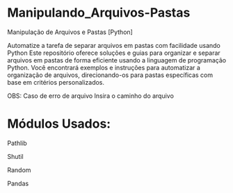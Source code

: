 # Manipulando_Arquivos-Pastas
 Manipulação de Arquivos e Pastas [Python]
 
Automatize a tarefa de separar arquivos em pastas com facilidade usando Python
Este repositório oferece soluções e guias para organizar e separar arquivos em pastas de forma eficiente usando a linguagem de programação Python.
Você encontrará exemplos e instruções para automatizar a organização de arquivos, direcionando-os para pastas específicas com base em critérios personalizados.

OBS: Caso de erro de arquivo Insira o caminho do arquivo

# Módulos Usados:
Pathlib

Shutil

Random

Pandas
